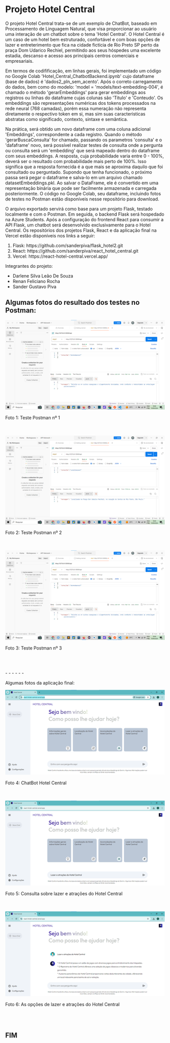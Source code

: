 <h1>Projeto Hotel Central</h1>
<div>
  <p>O projeto Hotel Central trata-se de um exemplo de ChatBot, baseado em Processamento de Linguagem Natural, que visa proporcionar ao usuário uma interação de um chatbot
  sobre o tema 'Hotel Central'. O Hotel Central é um caso de um hotel bem estruturado, confortável e com boas opções de lazer e entreterimento que fica na cidade fictícia de Rio Preto SP
  perto da praça Dom Udarico Rechiel, permitindo aos seus hóspedes uma excelente estadia, descanso e acesso aos principais centros comerciais e empresariais.</p>
</div>
<div>
  <p>
    Em termos de codifificação, em linhas gerais, foi implementado um código no Google Colab 'Hotel_Central_ChatbotBackend.ipynb' cujo dataframe (base de dados)
    é 'dados2_pln_sem_acento'. Após o correto carregamento do dados, bem como do modelo: 'model = 'models/text-embedding-004', é chamado o método 'gerarEmbeddings' para gerar 
    embeddings aos registros ou linhas do dataframe cujas colunas são 'Titulo' e 'Conteudo'. Os embeddings são representações numéricas dos tokens processados na rede neural (768 camadas), porém essa numeração não representa diretamente o respectivo token em si, mas sim suas caracteristicas abstratas como significado, contexto, sintaxe e semântica.
  </p>
</div>
<div>
  <p>
    Na prática, será obtido um novo dataframe com uma coluna adicional 'Embeddings', correspondente a cada registro. Quando o método 'gerarBuscaConsulta' for chamado,
    passando os parametros 'consulta' e o 'dafaframe' novo, será possível realizar testes de consulta onde a pergunta ou consulta será um 'embedding' que será mapeado dentro 
    do dataframe com seus embeddings. A resposta, cuja probabilidade varia entre 0 - 100%, deverá ser o resultado com probabilidade mais perto de 100%. Isso significa que a resposta
    fornecida é a que mais se aproxima daquilo que foi consultado ou perguntado.
    Supondo que tenha funcionado, o próximo passa será pegar o dataframe e salva-lo em um arquivo chamado datasetEmbeddings.pkl. 
    Ao salvar o DataFrame, ele é convertido em uma representação binária
    que pode ser facilmente armazenada e carregada posteriormente. O código no Google Colab, seu dataframe, incluindo fotos de testes no Postman estão disponíveis nesse repositório
    para download. 
  </p>
</div>
<div>
  <p>
    O arquivo exportado servirá como base para um projeto Flask, testado localmente e com o Postman. Em seguida, o backend Flask será hospedado na Azure Students. Após a configuração do      frontend React para consumir a API Flask, um chatbot será desenvolvido exclusivamente para o Hotel Central. Os repositórios dos projetos Flask, React e da aplicação final na Vercel       estão disponíveis nos links a seguir:
  </p>
  <ol>
    <li>Flask: https://github.com/sanderpiva/flask_hotel2.git</li>
    <li>React: https://github.com/sanderpiva/react_hotel_central.git</li>
    <li>Vercel: https://react-hotel-central.vercel.app/</li>
  </ol>
</div>
<div>
  <p>Integrantes do projeto: </p>
  <ul>
    <li>Darlene Silva Leão De Souza</li>
    <li>Renan Feliciano Rocha</li>
    <li>Sander Gustavo Piva</li>
  </ul>
</div>
<div>
  <h2>Algumas fotos do resultado dos testes no Postman:</h2>
  
  <img src="https://github.com/sanderpiva/projetoHotelCentral/blob/main/Imgs_Testes_Postman_Flask_Local_rodando/1.png" alt="Foto 1: Teste Postman nº 1">
  <p>Foto 1: Teste Postman nº 1</p><br><br>
  <img src="https://github.com/sanderpiva/projetoHotelCentral/blob/main/Imgs_Testes_Postman_Flask_Local_rodando/2.png" alt="Foto 2: Teste Postman nº 2">
  <p>Foto 2: Teste Postman nº 2</p><br><br>
  <img src="https://github.com/sanderpiva/projetoHotelCentral/blob/main/Imgs_Testes_Postman_Flask_Local_rodando/1.png" alt="Foto 3: Teste Postman nº 3">
  <p>Foto 3: Teste Postman nº 3</p><br><br>
  <p>- - - - - - </p>
  <p>Algumas fotos da aplicação final: </p>
  <img src="https://github.com/sanderpiva/projetoHotelCentral/blob/main/fotos_hotel_central_vercel/foto1_app_hotel_central.png" alt="Foto 4: ChatBot Hotel Central">
  <p>Foto 4: ChatBot Hotel Central</p><br><br>
  <img src="https://github.com/sanderpiva/projetoHotelCentral/blob/main/fotos_hotel_central_vercel/foto2_app_hotel_central.png" alt="Foto 5: Consulta sobre lazer e atrações do Hotel Central">
  <p>Foto 5: Consulta sobre lazer e atrações do Hotel Central</p><br><br>
  <img src="https://github.com/sanderpiva/projetoHotelCentral/blob/main/fotos_hotel_central_vercel/foto3_app_hotel_central.png" alt="Foto 6: As opções de lazer e atrações do Hotel Central">
  <p>Foto 6: As opções de lazer e atrações do Hotel Central</p><br><br>
  <h2>FIM</h2>
</div>
